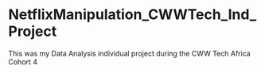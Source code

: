 # NetflixManipulation_CWWTech_Ind_Project
This was my Data Analysis individual project during the CWW Tech Africa Cohort 4 
